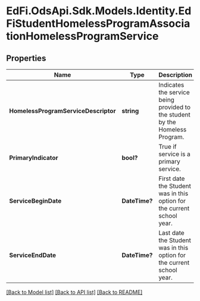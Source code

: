 # EdFi.OdsApi.Sdk.Models.Identity.EdFiStudentHomelessProgramAssociationHomelessProgramService
## Properties

Name | Type | Description | Notes
------------ | ------------- | ------------- | -------------
**HomelessProgramServiceDescriptor** | **string** | Indicates the service being provided to the student by the Homeless Program. | 
**PrimaryIndicator** | **bool?** | True if service is a primary service. | [optional] 
**ServiceBeginDate** | **DateTime?** | First date the Student was in this option for the current school year. | [optional] 
**ServiceEndDate** | **DateTime?** | Last date the Student was in this option for the current school year. | [optional] 

[[Back to Model list]](../README.md#documentation-for-models) [[Back to API list]](../README.md#documentation-for-api-endpoints) [[Back to README]](../README.md)

